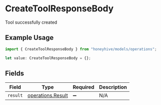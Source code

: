 # CreateToolResponseBody

Tool successfully created

## Example Usage

```typescript
import { CreateToolResponseBody } from "honeyhive/models/operations";

let value: CreateToolResponseBody = {};
```

## Fields

| Field                                                  | Type                                                   | Required                                               | Description                                            |
| ------------------------------------------------------ | ------------------------------------------------------ | ------------------------------------------------------ | ------------------------------------------------------ |
| `result`                                               | [operations.Result](../../models/operations/result.md) | :heavy_minus_sign:                                     | N/A                                                    |